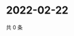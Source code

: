 # 2022-02-22

共 0 条

<!-- BEGIN WEIBO -->
<!-- 最后更新时间 Tue Feb 22 2022 08:53:31 GMT+0800 (China Standard Time) -->

<!-- END WEIBO -->
